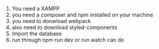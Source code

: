 1. You need a XAMPP
2. you need a composer and npm installed on your machine
3. you need to donwload webpack
4. also need to download styled-components
5. Import the database
6. run through npm run dev or run watch can do
